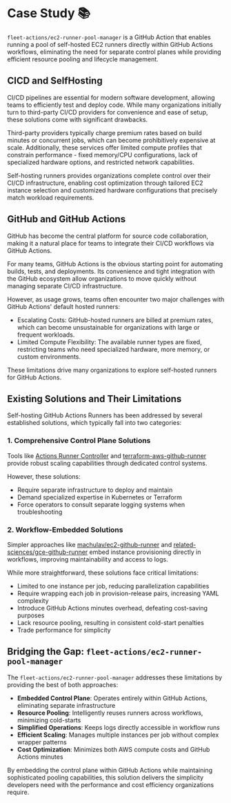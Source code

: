 # Case Study :books:

`fleet-actions/ec2-runner-pool-manager` is a GitHub Action that enables running a pool of self-hosted EC2 runners directly within GitHub Actions workflows, eliminating the need for separate control planes while providing efficient resource pooling and lifecycle management.

## CICD and SelfHosting

CI/CD pipelines are essential for modern software development, allowing teams to efficiently test and deploy code. While many organizations initially turn to third-party CI/CD providers for convenience and ease of setup, these solutions come with significant drawbacks.

Third-party providers typically charge premium rates based on build minutes or concurrent jobs, which can become prohibitively expensive at scale. Additionally, these services offer limited compute profiles that constrain performance - fixed memory/CPU configurations, lack of specialized hardware options, and restricted network capabilities.

Self-hosting runners provides organizations complete control over their CI/CD infrastructure, enabling cost optimization through tailored EC2 instance selection and customized hardware configurations that precisely match workload requirements.

## GitHub and GitHub Actions

GitHub has become the central platform for source code collaboration, making it a natural place for teams to integrate their CI/CD workflows via GitHub Actions.

For many teams, GitHub Actions is the obvious starting point for automating builds, tests, and deployments. Its convenience and tight integration with the GitHub ecosystem allow organizations to move quickly without managing separate CI/CD infrastructure.

However, as usage grows, teams often encounter two major challenges with GitHub Actions' default hosted runners:

- Escalating Costs: GitHub-hosted runners are billed at premium rates, which can become unsustainable for organizations with large or frequent workloads.
- Limited Compute Flexibility: The available runner types are fixed, restricting teams who need specialized hardware, more memory, or custom environments.

These limitations drive many organizations to explore self-hosted runners for GitHub Actions.

## Existing Solutions and Their Limitations

Self-hosting GitHub Actions Runners has been addressed by several established solutions, which typically fall into two categories:

### 1. Comprehensive Control Plane Solutions

Tools like [Actions Runner Controller](https://github.com/actions/actions-runner-controller) and [terraform-aws-github-runner](https://github.com/github-aws-runners/terraform-aws-github-runner) provide robust scaling capabilities through dedicated control systems.

However, these solutions:

- Require separate infrastructure to deploy and maintain
- Demand specialized expertise in Kubernetes or Terraform
- Force operators to consult separate logging systems when troubleshooting

### 2. Workflow-Embedded Solutions

Simpler approaches like [machulav/ec2-github-runner](https://github.com/machulav/ec2-github-runner) and [related-sciences/gce-github-runner](https://github.com/related-sciences/gce-github-runner) embed instance provisioning directly in workflows, improving maintainability and access to logs.

While more straightforward, these solutions face critical limitations:

- Limited to one instance per job, reducing parallelization capabilities
- Require wrapping each job in provision-release pairs, increasing YAML complexity
- Introduce GitHub Actions minutes overhead, defeating cost-saving purposes
- Lack resource pooling, resulting in consistent cold-start penalties
- Trade performance for simplicity

## Bridging the Gap: `fleet-actions/ec2-runner-pool-manager`

The `fleet-actions/ec2-runner-pool-manager` addresses these limitations by providing the best of both approaches:

- **Embedded Control Plane**: Operates entirely within GitHub Actions, eliminating separate infrastructure
- **Resource Pooling**: Intelligently reuses runners across workflows, minimizing cold-starts
- **Simplified Operations**: Keeps logs directly accessible in workflow runs
- **Efficient Scaling**: Manages multiple instances per job without complex wrapper patterns
- **Cost Optimization**: Minimizes both AWS compute costs and GitHub Actions minutes

By embedding the control plane within GitHub Actions while maintaining sophisticated pooling capabilities, this solution delivers the simplicity developers need with the performance and cost efficiency organizations require.
